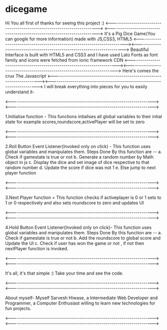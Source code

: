 # dicegame
Hi You all first of thanks for seeing this project :)
<-----------------------------------------------------------------------> <----------------------------------------------------------------------->
It's a Pig Dice Game(You can google for more information) made with JS,CSS3, HTML5
<-----------------------------------------------------------------------><----------------------------------------------------------------------->
Beautiful Interface is built with HTML5 and CSS3 and I have used Lato Fonts as font family and icons were fetched from ionic framework CDN
<-----------------------------------------------------------------------><----------------------------------------------------------------------->
Here's comes the crux The Javascript
 <-----------------------------------------------------------------------><----------------------------------------------------------------------->
I will break everything into pieces for you to easily understand it-

<-----------------------------------------------------------------------><----------------------------------------------------------------------->

1.Initialise function -
This functions intialises all global variables to their intial state
for example scores,roundscore,activePlayer will be set to zero

<-----------------------------------------------------------------------><----------------------------------------------------------------------->

2.Roll Button Event Listener(Invoked only on click) - 
This function uses global variables and manipulates them.
Steps Done By this function are --
a. Check if gamestate is true or not
b. Generate a random number by Math object in js
c. Display the dice and set image of dice respective to that random number
d. Update the score if dice was not 1
e. Else jump to next player function

<-----------------------------------------------------------------------><----------------------------------------------------------------------->

3.Next Player function =
This function checks if activeplayer is 0 or 1 sets to 1 or 0 respectively
and also sets roundscore to zero and updates UI

<-----------------------------------------------------------------------><----------------------------------------------------------------------->

4.Hold Button Event Listener(Invoked only on click)-
This function uses global variables and manipulates them.
Steps Done By this function are --
a. Check if gamestate is true or not
b. Add the roundscore to global score and Update the UI
c. Check if user has won the game or not , if not then nextPlayer function is invoked.

<-----------------------------------------------------------------------><----------------------------------------------------------------------->

It's all, it's that simple :)
Take your time and see the code.

<-----------------------------------------------------------------------><----------------------------------------------------------------------->

About myself-
Myself Sarvesh Hiwase, a Intermediate Web Developer and Programmer, a Computer Enthusiast willing to learn new technologies for fun projects.

<-----------------------------------------------------------------------><----------------------------------------------------------------------->
